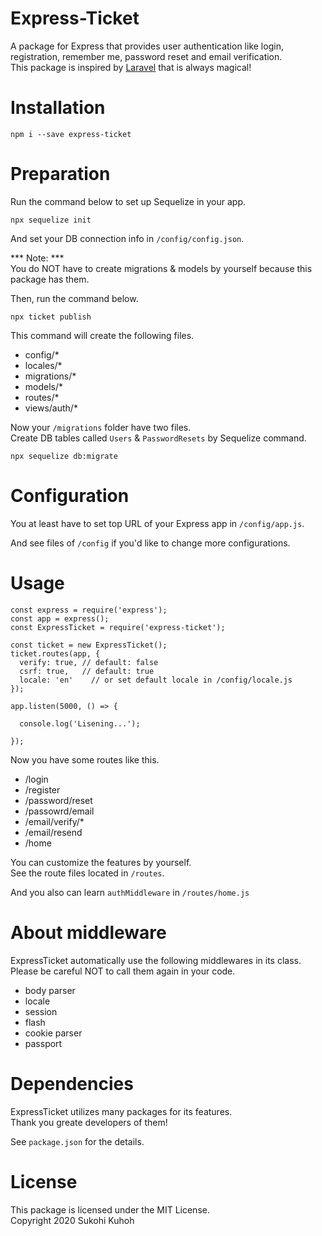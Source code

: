 # Express-Ticket

A package for Express that provides user authentication like login, registration, remember me, password reset and email verification.  
This package is inspired by [Laravel](https://laravel.com/) that is always magical!

# Installation

    npm i --save express-ticket

# Preparation

Run the command below to set up Sequelize in your app.

    npx sequelize init

And set your DB connection info in `/config/config.json`.

*** Note: ***  
You do NOT have to create migrations & models by yourself because this package has them.

Then, run the command below.

    npx ticket publish

This command will create the following files.

* config/*
* locales/*
* migrations/*
* models/*
* routes/*
* views/auth/*

Now your `/migrations` folder have two files.  
Create DB tables called `Users` & `PasswordResets` by Sequelize command.

    npx sequelize db:migrate

# Configuration

You at least have to set top URL of your Express app in `/config/app.js`.

And see files of `/config` if you'd like to change more configurations.

# Usage

    const express = require('express');
    const app = express();
    const ExpressTicket = require('express-ticket');

    const ticket = new ExpressTicket();
    ticket.routes(app, {
      verify: true, // default: false
      csrf: true,   // default: true
      locale: 'en'    // or set default locale in /config/locale.js
    });

    app.listen(5000, () => {

      console.log('Lisening...');

    });

Now you have some routes like this.

* /login
* /register
* /password/reset
* /passowrd/email
* /email/verify/*
* /email/resend
* /home

You can customize the features by yourself.  
See the route files located in `/routes`.

And you also can learn `authMiddleware` in `/routes/home.js`

# About middleware

ExpressTicket automatically use the following middlewares in its class.  
Please be careful NOT to call them again in your code.

* body parser
* locale
* session
* flash
* cookie parser
* passport

# Dependencies

ExpressTicket utilizes many packages for its features.  
Thank you greate developers of them!  

See `package.json` for the details.

# License

This package is licensed under the MIT License.  
Copyright 2020 Sukohi Kuhoh
